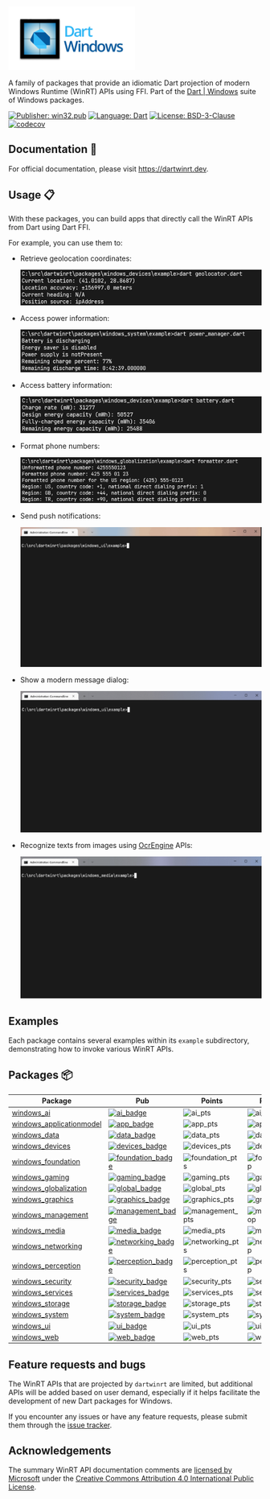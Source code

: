 <img src="https://raw.githubusercontent.com/dart-windows/.github/main/assets/dart-windows-card.png" width="50%" height="50%">

A family of packages that provide an idiomatic Dart projection of modern
Windows Runtime (WinRT) APIs using FFI.
Part of the [Dart | Windows][dart_windows_link] suite of Windows packages.

[![Publisher: win32.pub][publisher_badge]][publisher_link]
[![Language: Dart][language_badge]][language_link]
[![License: BSD-3-Clause][license_badge]][license_link]
[![codecov][codecov_badge_link]][codecov_link]

## Documentation 📝

For official documentation, please visit https://dartwinrt.dev.

## Usage 📋

With these packages, you can build apps that directly call the WinRT APIs from
Dart using Dart FFI.

For example, you can use them to:

- Retrieve geolocation coordinates:

  ![Geolocator screenshot][geolocator_ss_link]

- Access power information:

  ![Power information screenshot][power_ss_link]

- Access battery information:

  ![Battery information screenshot][battery_ss_link]

- Format phone numbers:

  ![Phone formatter screenshot][formatter_ss_link]

- Send push notifications:

  ![Push notification GIF][notification_gif_link]

- Show a modern message dialog:

  ![Message dialog GIF][dialog_gif_link]

- Recognize texts from images using [OcrEngine][ocrengine_link] APIs:

  ![OCR GIF][ocr_gif_link]

## Examples

Each package contains several examples within its `example` subdirectory,
demonstrating how to invoke various WinRT APIs.

## Packages 📦

| Package                    | Pub                                    | Points            | Popularity        | Likes               |
| -------------------------- | -------------------------------------- | ----------------- | ----------------- | ------------------- |
| [windows_ai]               | [![ai_badge]][ai_link]                 | ![ai_pts]         | ![ai_pop]         | ![ai_likes]         |
| [windows_applicationmodel] | [![app_badge]][app_link]               | ![app_pts]        | ![app_pop]        | ![app_likes]        |
| [windows_data]             | [![data_badge]][data_link]             | ![data_pts]       | ![data_pop]       | ![data_likes]       |
| [windows_devices]          | [![devices_badge]][devices_link]       | ![devices_pts]    | ![devices_pop]    | ![devices_likes]    |
| [windows_foundation]       | [![foundation_badge]][foundation_link] | ![foundation_pts] | ![foundation_pop] | ![foundation_likes] |
| [windows_gaming]           | [![gaming_badge]][gaming_link]         | ![gaming_pts]     | ![gaming_pop]     | ![gaming_likes]     |
| [windows_globalization]    | [![global_badge]][global_link]         | ![global_pts]     | ![global_pop]     | ![global_likes]     |
| [windows_graphics]         | [![graphics_badge]][graphics_link]     | ![graphics_pts]   | ![graphics_pop]   | ![graphics_likes]   |
| [windows_management]       | [![management_badge]][management_link] | ![management_pts] | ![management_pop] | ![management_likes] |
| [windows_media]            | [![media_badge]][media_link]           | ![media_pts]      | ![media_pop]      | ![media_likes]      |
| [windows_networking]       | [![networking_badge]][networking_link] | ![networking_pts] | ![networking_pop] | ![networking_likes] |
| [windows_perception]       | [![perception_badge]][perception_link] | ![perception_pts] | ![perception_pop] | ![perception_likes] |
| [windows_security]         | [![security_badge]][security_link]     | ![security_pts]   | ![security_pop]   | ![security_likes]   |
| [windows_services]         | [![services_badge]][services_link]     | ![services_pts]   | ![services_pop]   | ![services_likes]   |
| [windows_storage]          | [![storage_badge]][storage_link]       | ![storage_pts]    | ![storage_pop]    | ![storage_likes]    |
| [windows_system]           | [![system_badge]][system_link]         | ![system_pts]     | ![system_pop]     | ![system_likes]     |
| [windows_ui]               | [![ui_badge]][ui_link]                 | ![ui_pts]         | ![ui_pop]         | ![ui_likes]         |
| [windows_web]              | [![web_badge]][web_link]               | ![web_pts]        | ![web_pop]        | ![web_likes]        |

## Feature requests and bugs

The WinRT APIs that are projected by `dartwinrt` are limited, but additional
APIs will be added based on user demand, especially if it helps facilitate the
development of new Dart packages for Windows.

If you encounter any issues or have any feature requests, please submit them
through the [issue tracker][issue_tracker_link].

## Acknowledgements

The summary WinRT API documentation comments are
[licensed by Microsoft][legal_notices_link] under the
[Creative Commons Attribution 4.0 International Public License][cc_license_link].

[cc_license_link]: https://github.com/MicrosoftDocs/winrt-api/blob/89e9254fd8b53a648937dbb4324d7f7d6f8d1314/LICENSE
[codecov_badge_link]: https://codecov.io/gh/dart-windows/dartwinrt/branch/main/graph/badge.svg?token=f9L9PfTTLa
[codecov_link]: https://codecov.io/gh/dart-windows/dartwinrt
[dart_windows_link]: https://github.com/dart-windows
[issue_tracker_link]: https://github.com/dart-windows/dartwinrt/issues
[language_badge]: https://img.shields.io/badge/language-Dart-blue.svg
[language_link]: https://dart.dev
[legal_notices_link]: https://github.com/MicrosoftDocs/winrt-api/#legal-notices
[license_badge]: https://img.shields.io/github/license/dart-windows/dartwinrt?color=blue
[license_link]: https://opensource.org/licenses/BSD-3-Clause
[publisher_badge]: https://img.shields.io/pub/publisher/windows_foundation.svg
[publisher_link]: https://pub.dev/publishers/win32.pub

[//]: # (Screenshots)
[battery_ss_link]: https://github.com/dart-windows/dartwinrt/blob/main/screenshots/battery.png?raw=true
[formatter_ss_link]: https://github.com/dart-windows/dartwinrt/blob/main/screenshots/formatter.png?raw=true
[geolocator_ss_link]: https://github.com/dart-windows/dartwinrt/blob/main/screenshots/geolocator.png?raw=true
[ocrengine_link]: https://learn.microsoft.com/uwp/api/windows.media.ocr.ocrengine
[power_ss_link]: https://github.com/dart-windows/dartwinrt/blob/main/screenshots/power.png?raw=true

[//]: # (GIFs)
[dialog_gif_link]: https://github.com/dart-windows/dartwinrt/blob/main/screenshots/dialog.gif?raw=true
[notification_gif_link]: https://github.com/dart-windows/dartwinrt/blob/main/screenshots/notification.gif?raw=true
[ocr_gif_link]: https://github.com/dart-windows/dartwinrt/blob/main/screenshots/ocr.gif?raw=true

[//]: # (windows_ai links)
[windows_ai]: ./packages/windows_ai/
[ai_badge]: https://img.shields.io/pub/v/windows_ai.svg
[ai_link]: https://pub.dev/packages/windows_ai
[ai_pts]: https://img.shields.io/pub/points/windows_ai
[ai_pop]: https://img.shields.io/pub/popularity/windows_ai
[ai_likes]: https://img.shields.io/pub/likes/windows_ai

[//]: # (windows_applicationmodel links)
[windows_applicationmodel]: ./packages/windows_applicationmodel/
[app_badge]: https://img.shields.io/pub/v/windows_applicationmodel.svg
[app_link]: https://pub.dev/packages/windows_applicationmodel
[app_pts]: https://img.shields.io/pub/points/windows_applicationmodel
[app_pop]: https://img.shields.io/pub/popularity/windows_applicationmodel
[app_likes]: https://img.shields.io/pub/likes/windows_applicationmodel

[//]: # (windows_data links)
[windows_data]: ./packages/windows_data/
[data_badge]: https://img.shields.io/pub/v/windows_data.svg
[data_link]: https://pub.dev/packages/windows_data
[data_pts]: https://img.shields.io/pub/points/windows_data
[data_pop]: https://img.shields.io/pub/popularity/windows_data
[data_likes]: https://img.shields.io/pub/likes/windows_data

[//]: # (windows_devices links)
[windows_devices]: ./packages/windows_devices/
[devices_badge]: https://img.shields.io/pub/v/windows_devices.svg
[devices_link]: https://pub.dev/packages/windows_devices
[devices_pts]: https://img.shields.io/pub/points/windows_devices
[devices_pop]: https://img.shields.io/pub/popularity/windows_devices
[devices_likes]: https://img.shields.io/pub/likes/windows_devices

[//]: # (windows_foundation links)
[windows_foundation]: ./packages/windows_foundation/
[foundation_badge]: https://img.shields.io/pub/v/windows_foundation.svg
[foundation_link]: https://pub.dev/packages/windows_foundation
[foundation_pts]: https://img.shields.io/pub/points/windows_foundation
[foundation_pop]: https://img.shields.io/pub/popularity/windows_foundation
[foundation_likes]: https://img.shields.io/pub/likes/windows_foundation

[//]: # (windows_gaming links)
[windows_gaming]: ./packages/windows_gaming/
[gaming_badge]: https://img.shields.io/pub/v/windows_gaming.svg
[gaming_link]: https://pub.dev/packages/windows_gaming
[gaming_pts]: https://img.shields.io/pub/points/windows_gaming
[gaming_pop]: https://img.shields.io/pub/popularity/windows_gaming
[gaming_likes]: https://img.shields.io/pub/likes/windows_gaming

[//]: # (windows_globalization links)
[windows_globalization]: ./packages/windows_globalization/
[global_badge]: https://img.shields.io/pub/v/windows_globalization.svg
[global_link]: https://pub.dev/packages/windows_globalization
[global_pts]: https://img.shields.io/pub/points/windows_globalization
[global_pop]: https://img.shields.io/pub/popularity/windows_globalization
[global_likes]: https://img.shields.io/pub/likes/windows_globalization

[//]: # (windows_graphics links)
[windows_graphics]: ./packages/windows_graphics/
[graphics_badge]: https://img.shields.io/pub/v/windows_graphics.svg
[graphics_link]: https://pub.dev/packages/windows_graphics
[graphics_pts]: https://img.shields.io/pub/points/windows_graphics
[graphics_pop]: https://img.shields.io/pub/popularity/windows_graphics
[graphics_likes]: https://img.shields.io/pub/likes/windows_graphics

[//]: # (windows_management links)
[windows_management]: ./packages/windows_management/
[management_badge]: https://img.shields.io/pub/v/windows_management.svg
[management_link]: https://pub.dev/packages/windows_management
[management_pts]: https://img.shields.io/pub/points/windows_management
[management_pop]: https://img.shields.io/pub/popularity/windows_management
[management_likes]: https://img.shields.io/pub/likes/windows_management

[//]: # (windows_media links)
[windows_media]: ./packages/windows_media/
[media_badge]: https://img.shields.io/pub/v/windows_media.svg
[media_link]: https://pub.dev/packages/windows_media
[media_pts]: https://img.shields.io/pub/points/windows_media
[media_pop]: https://img.shields.io/pub/popularity/windows_media
[media_likes]: https://img.shields.io/pub/likes/windows_media

[//]: # (windows_networking links)
[windows_networking]: ./packages/windows_networking/
[networking_badge]: https://img.shields.io/pub/v/windows_networking.svg
[networking_link]: https://pub.dev/packages/windows_networking
[networking_pts]: https://img.shields.io/pub/points/windows_networking
[networking_pop]: https://img.shields.io/pub/popularity/windows_networking
[networking_likes]: https://img.shields.io/pub/likes/windows_networking

[//]: # (windows_perception links)
[windows_perception]: ./packages/windows_perception/
[perception_badge]: https://img.shields.io/pub/v/windows_perception.svg
[perception_link]: https://pub.dev/packages/windows_perception
[perception_pts]: https://img.shields.io/pub/points/windows_perception
[perception_pop]: https://img.shields.io/pub/popularity/windows_perception
[perception_likes]: https://img.shields.io/pub/likes/windows_perception

[//]: # (windows_security links)
[windows_security]: ./packages/windows_security/
[security_badge]: https://img.shields.io/pub/v/windows_security.svg
[security_link]: https://pub.dev/packages/windows_security
[security_pts]: https://img.shields.io/pub/points/windows_security
[security_pop]: https://img.shields.io/pub/popularity/windows_security
[security_likes]: https://img.shields.io/pub/likes/windows_security

[//]: # (windows_services links)
[windows_services]: ./packages/windows_services/
[services_badge]: https://img.shields.io/pub/v/windows_services.svg
[services_link]: https://pub.dev/packages/windows_services
[services_pts]: https://img.shields.io/pub/points/windows_services
[services_pop]: https://img.shields.io/pub/popularity/windows_services
[services_likes]: https://img.shields.io/pub/likes/windows_services

[//]: # (windows_storage links)
[windows_storage]: ./packages/windows_storage/
[storage_badge]: https://img.shields.io/pub/v/windows_storage.svg
[storage_link]: https://pub.dev/packages/windows_storage
[storage_pts]: https://img.shields.io/pub/points/windows_storage
[storage_pop]: https://img.shields.io/pub/popularity/windows_storage
[storage_likes]: https://img.shields.io/pub/likes/windows_storage

[//]: # (windows_system links)
[windows_system]: ./packages/windows_system/
[system_badge]: https://img.shields.io/pub/v/windows_system.svg
[system_link]: https://pub.dev/packages/windows_system
[system_pts]: https://img.shields.io/pub/points/windows_system
[system_pop]: https://img.shields.io/pub/popularity/windows_system
[system_likes]: https://img.shields.io/pub/likes/windows_system

[//]: # (windows_ui links)
[windows_ui]: ./packages/windows_ui/
[ui_badge]: https://img.shields.io/pub/v/windows_ui.svg
[ui_link]: https://pub.dev/packages/windows_ui
[ui_pts]: https://img.shields.io/pub/points/windows_ui
[ui_pop]: https://img.shields.io/pub/popularity/windows_ui
[ui_likes]: https://img.shields.io/pub/likes/windows_ui

[//]: # (windows_web links)
[windows_web]: ./packages/windows_web/
[web_badge]: https://img.shields.io/pub/v/windows_web.svg
[web_link]: https://pub.dev/packages/windows_web
[web_pts]: https://img.shields.io/pub/points/windows_web
[web_pop]: https://img.shields.io/pub/popularity/windows_web
[web_likes]: https://img.shields.io/pub/likes/windows_web

